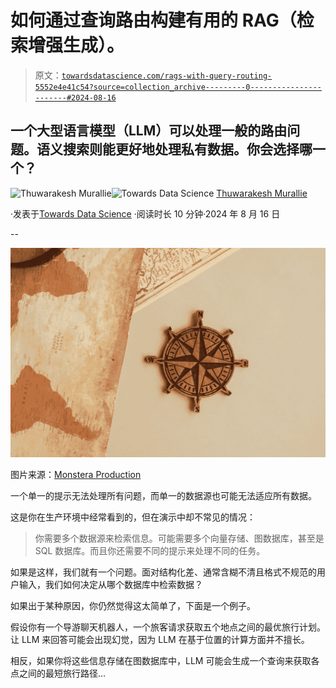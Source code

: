 # 如何通过查询路由构建有用的 RAG（检索增强生成）。

> 原文：[`towardsdatascience.com/rags-with-query-routing-5552e4e41c54?source=collection_archive---------0-----------------------#2024-08-16`](https://towardsdatascience.com/rags-with-query-routing-5552e4e41c54?source=collection_archive---------0-----------------------#2024-08-16)

## 一个大型语言模型（LLM）可以处理一般的路由问题。语义搜索则能更好地处理私有数据。你会选择哪一个？

[](https://thuwarakesh.medium.com/?source=post_page---byline--5552e4e41c54--------------------------------)![Thuwarakesh Murallie](https://thuwarakesh.medium.com/?source=post_page---byline--5552e4e41c54--------------------------------)[](https://towardsdatascience.com/?source=post_page---byline--5552e4e41c54--------------------------------)![Towards Data Science](https://towardsdatascience.com/?source=post_page---byline--5552e4e41c54--------------------------------) [Thuwarakesh Murallie](https://thuwarakesh.medium.com/?source=post_page---byline--5552e4e41c54--------------------------------)

·发表于[Towards Data Science](https://towardsdatascience.com/?source=post_page---byline--5552e4e41c54--------------------------------) ·阅读时长 10 分钟·2024 年 8 月 16 日

--

![](img/286570f75241cabf27353a4228d817d7.png)

图片来源：[Monstera Production](https://www.pexels.com/photo/wind-rose-with-maps-on-table-7412085/)

一个单一的提示无法处理所有问题，而单一的数据源也可能无法适应所有数据。

这是你在生产环境中经常看到的，但在演示中却不常见的情况：

> 你需要多个数据源来检索信息。可能需要多个向量存储、图数据库，甚至是 SQL 数据库。而且你还需要不同的提示来处理不同的任务。

如果是这样，我们就有一个问题。面对结构化差、通常含糊不清且格式不规范的用户输入，我们如何决定从哪个数据库中检索数据？

如果出于某种原因，你仍然觉得这太简单了，下面是一个例子。

假设你有一个导游聊天机器人，一个旅客请求获取五个地点之间的最优旅行计划。让 LLM 来回答可能会出现幻觉，因为 LLM 在基于位置的计算方面并不擅长。

相反，如果你将这些信息存储在图数据库中，LLM 可能会生成一个查询来获取各点之间的最短旅行路径…
